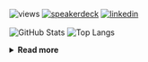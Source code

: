 ![views](https://komarev.com/ghpvc/?username=chck&color=blueviolet)
[![speakerdeck](https://img.shields.io/badge/Speaker_Deck-chck-8a2be2?style=flat-square&logo=speaker-deck)](https://speakerdeck.com/chck)
[![linkedin](https://img.shields.io/badge/LinkedIn-chck-8a2be2?style=flat-square&logo=linkedin)](https://www.linkedin.com/in/chck/)

<p align="left"> 
  <img alt="GitHub Stats" align="center" height="150" src="https://github-readme-stats-nine-umber-51.vercel.app/api?username=chck&count_private=true&show_icons=true&hide_title=true&theme=buefy" />
  <img alt="Top Langs" align="center" height="150" src="https://github-readme-stats-nine-umber-51.vercel.app/api/top-langs/?username=chck&layout=compact&count_private=true&show_icons=true&hide_title=true&theme=buefy" />
</p>

<details>
  <summary><b>Read more</b></summary>
  <br>

  <!--START_SECTION:waka-->
**🐱 My GitHub Data** 

> 📦 123.4 kB Used in GitHub's Storage 
 > 
> 🏆 98 Contributions in the Year 2025
 > 
> 💼 Opted to Hire
 > 
> 📜 133 Public Repositories 
 > 
> 🔑 24 Private Repositories 
 > 
**I'm a Night 🦉** 

```text
🌞 Morning                1044 commits        ████░░░░░░░░░░░░░░░░░░░░░   14.97 % 
🌆 Daytime                2143 commits        ████████░░░░░░░░░░░░░░░░░   30.73 % 
🌃 Evening                2002 commits        ███████░░░░░░░░░░░░░░░░░░   28.71 % 
🌙 Night                  1784 commits        ██████░░░░░░░░░░░░░░░░░░░   25.58 % 
```
📅 **I'm Most Productive on Thursday** 

```text
Monday                   1350 commits        █████░░░░░░░░░░░░░░░░░░░░   19.36 % 
Tuesday                  1048 commits        ████░░░░░░░░░░░░░░░░░░░░░   15.03 % 
Wednesday                1249 commits        ████░░░░░░░░░░░░░░░░░░░░░   17.91 % 
Thursday                 1573 commits        ██████░░░░░░░░░░░░░░░░░░░   22.56 % 
Friday                   694 commits         ██░░░░░░░░░░░░░░░░░░░░░░░   09.95 % 
Saturday                 449 commits         ██░░░░░░░░░░░░░░░░░░░░░░░   06.44 % 
Sunday                   610 commits         ██░░░░░░░░░░░░░░░░░░░░░░░   08.75 % 
```


📊 **This Week I Spent My Time On** 

```text
💬 Programming Languages: 
Python                   5 hrs 3 mins        ████████████░░░░░░░░░░░░░   46.61 % 
Rust                     4 hrs 8 mins        ██████████░░░░░░░░░░░░░░░   38.08 % 
TOML                     49 mins             ██░░░░░░░░░░░░░░░░░░░░░░░   07.57 % 
Git                      37 mins             █░░░░░░░░░░░░░░░░░░░░░░░░   05.80 % 
Markdown                 7 mins              ░░░░░░░░░░░░░░░░░░░░░░░░░   01.14 % 

🔥 Editors: 
PyCharm                  5 hrs 45 mins       █████████████░░░░░░░░░░░░   53.01 % 
RustRover                4 hrs 11 mins       ██████████░░░░░░░░░░░░░░░   38.56 % 
Neovim                   54 mins             ██░░░░░░░░░░░░░░░░░░░░░░░   08.43 % 
```

**I Mostly Code in Python** 

```text
Python                   45 repos            ████████░░░░░░░░░░░░░░░░░   33.83 % 
Jupyter Notebook         19 repos            ████░░░░░░░░░░░░░░░░░░░░░   14.29 % 
TypeScript               6 repos             █░░░░░░░░░░░░░░░░░░░░░░░░   04.51 % 
Dockerfile               5 repos             █░░░░░░░░░░░░░░░░░░░░░░░░   03.76 % 
Astro                    1 repo              ░░░░░░░░░░░░░░░░░░░░░░░░░   00.75 % 
```



**Timeline**

![Lines of Code chart](https://raw.githubusercontent.com/chck/chck/main/assets/bar_graph.png)


 Last Updated on 2025-02-07 01:52 UTC
<!--END_SECTION:waka-->
</details>

